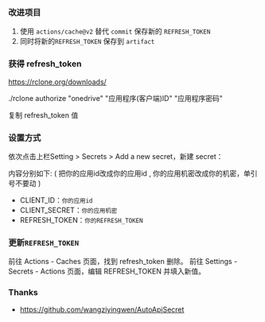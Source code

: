 ### 改进项目 ###
1. 使用 `actions/cache@v2` 替代 `commit` 保存新的 `REFRESH_TOKEN`
1. 同时将新的`REFRESH_TOKEN` 保存到 `artifact`

### 获得 refresh_token ###
https://rclone.org/downloads/

./rclone authorize "onedrive" "应用程序(客户端)ID" "应用程序密码"

复制 refresh_token 值

### 设置方式 ###
依次点击上栏Setting > Secrets > Add a new secret，新建 secret：

  内容分别如下: ( 把你的应用id改成你的应用id , 你的应用机密改成你的机密，单引号不要动 )
  
  - CLIENT_ID：`你的应用id`
  - CLIENT_SECRET：`你的应用机密`
  - REFRESH_TOKEN：`你的REFRESH_TOKEN`
  
### 更新`REFRESH_TOKEN` ###
  前往 Actions - Caches 页面，找到 refresh_token 删除。
  前往 Settings - Secrets - Actions 页面，编辑 REFRESH_TOKEN 并填入新值。


  
### Thanks ###
* https://github.com/wangziyingwen/AutoApiSecret

